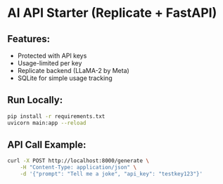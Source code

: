 # AI API Starter (Replicate + FastAPI)

## Features:
- Protected with API keys
- Usage-limited per key
- Replicate backend (LLaMA-2 by Meta)
- SQLite for simple usage tracking

## Run Locally:
```bash
pip install -r requirements.txt
uvicorn main:app --reload
```

## API Call Example:
```bash
curl -X POST http://localhost:8000/generate \
    -H "Content-Type: application/json" \
    -d '{"prompt": "Tell me a joke", "api_key": "testkey123"}'
```
